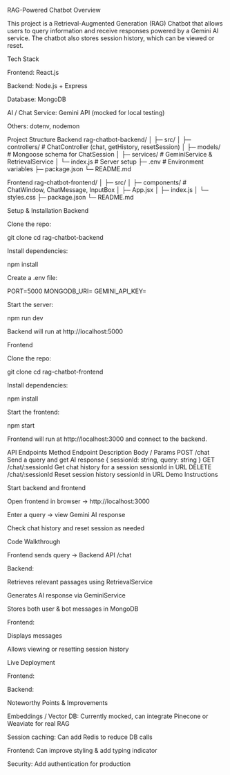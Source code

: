 RAG-Powered Chatbot
Overview

This project is a Retrieval-Augmented Generation (RAG) Chatbot that allows users to query information and receive responses powered by a Gemini AI service. The chatbot also stores session history, which can be viewed or reset.

Tech Stack

Frontend: React.js

Backend: Node.js + Express

Database: MongoDB

AI / Chat Service: Gemini API (mocked for local testing)

Others: dotenv, nodemon

Project Structure
Backend
rag-chatbot-backend/
│
├─ src/
│  ├─ controllers/      # ChatController (chat, getHistory, resetSession)
│  ├─ models/           # Mongoose schema for ChatSession
│  ├─ services/         # GeminiService & RetrievalService
│  └─ index.js          # Server setup
├─ .env                 # Environment variables
├─ package.json
└─ README.md

Frontend
rag-chatbot-frontend/
│
├─ src/
│  ├─ components/       # ChatWindow, ChatMessage, InputBox
│  ├─ App.jsx
│  ├─ index.js
│  └─ styles.css
├─ package.json
└─ README.md

Setup & Installation
Backend

Clone the repo:

git clone <backend-repo-url>
cd rag-chatbot-backend


Install dependencies:

npm install


Create a .env file:

PORT=5000
MONGODB_URI=<your-mongo-uri>
GEMINI_API_KEY=<your-key>


Start the server:

npm run dev


Backend will run at http://localhost:5000

Frontend

Clone the repo:

git clone <frontend-repo-url>
cd rag-chatbot-frontend


Install dependencies:

npm install


Start the frontend:

npm start


Frontend will run at http://localhost:3000 and connect to the backend.

API Endpoints
Method	Endpoint	Description	Body / Params
POST	/chat	Send a query and get AI response	{ sessionId: string, query: string }
GET	/chat/:sessionId	Get chat history for a session	sessionId in URL
DELETE	/chat/:sessionId	Reset session history	sessionId in URL
Demo Instructions

Start backend and frontend

Open frontend in browser → http://localhost:3000

Enter a query → view Gemini AI response

Check chat history and reset session as needed

Code Walkthrough

Frontend sends query → Backend API /chat

Backend:

Retrieves relevant passages using RetrievalService

Generates AI response via GeminiService

Stores both user & bot messages in MongoDB

Frontend:

Displays messages

Allows viewing or resetting session history

Live Deployment

Frontend: <frontend-live-link>

Backend: <backend-live-link>

Noteworthy Points & Improvements

Embeddings / Vector DB: Currently mocked, can integrate Pinecone or Weaviate for real RAG

Session caching: Can add Redis to reduce DB calls

Frontend: Can improve styling & add typing indicator

Security: Add authentication for production
